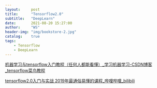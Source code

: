 ```yaml
---
layout:     post
title:      "Tensorflow2.0"
subtitle:   "DeepLearn"
date:       2021-08-20 15:27:00
author:     "WS"
header-img: "img/bookstore-2.jpg"
catalog:    true
tags:
    - Tensorflow
    - DeepLearn
---
```


[机器学习与tensorflow入门教程（任何人都能看懂）_学习机器学习-CSDN博客_tensorflow菜鸟教程](https://blog.csdn.net/ebzxw/article/details/86609997)

[tensorflow2.0入门与实战 2019年最通俗易懂的课程_哔哩哔哩_bilibili](https://www.bilibili.com/video/BV1Zt411T7zE?p=2)

